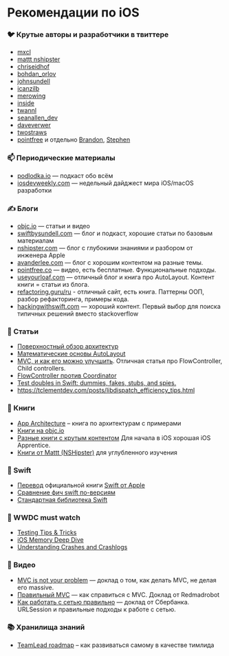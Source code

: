# Рекомендации по iOS

### 🐦 Крутые авторы и разработчики в твиттере

- [mxcl](https://twitter.com/mxcl)
- [mattt nshipster](https://twitter.com/mattt)
- [chriseidhof](https://twitter.com/chriseidhof)
- [bohdan_orlov](https://twitter.com/bohdan_orlov)
- [johnsundell](https://twitter.com/johnsundell)
- [icanzilb](https://twitter.com/icanzilb)
- [merowing](https://twitter.com/merowing_)
- [inside](https://twitter.com/_inside)
- [twannl](https://twitter.com/twannl)
- [seanallen_dev](https://twitter.com/seanallen_dev)
- [daveverwer](https://twitter.com/daveverwer)
- [twostraws](https://twitter.com/twostraws)
- [pointfree](https://www.twitter.com/pointfreeco) и отдельно [Brandon](https://www.twitter.com/mbrandonw), [Stephen](https://www.twitter.com/stephencelis)

### 📫 Периодические материалы

- [podlodka.io](https://podlodka.io/) — подкаст обо всём
- [iosdevweekly.com](https://iosdevweekly.com/) — недельный дайджест мира iOS/macOS разработки

### ✍️ Блоги

- [objc.io](https://objc.io/) — статьи и видео
- [swiftbysundell.com](https://www.swiftbysundell.com/) — блог и подкаст, хорошие статьи по базовым материалам
- [nshipster.com](https://nshipster.com/) — блог с глубокими знаниями и разбором от инженера Apple
- [avanderlee.com](https://www.avanderlee.com/) — блог с хорошим контентом на разные темы.
- [pointfree.co](https://www.pointfree.co/) — видео, есть бесплатные. Функциональные подходы.
- [useyourloaf.com](https://useyourloaf.com/) — отличный блог и книга про AutoLayout. Контент книги = статьи из блога.
- [refactoring.guru/ru](https://refactoring.guru/ru) - отличный сайт, есть книга. Паттерны ООП, разбор рефакторинга, примеры кода.
- [hackingwithswift.com](https://www.hackingwithswift.com/) — хороший контент. Первый выбор для поиска типичных решений вместо stackoverflow

### 📰 Статьи

- [Поверхностный обзор архитектур](https://medium.com/ios-os-x-development/ios-architecture-patterns-ecba4c38de52)
- [Математические основы AutoLayout](https://habr.com/ru/company/oleg-bunin/blog/437584/)
- [MVC, и как его можно улучшить](https://rambo.codes/posts/2020-02-20-mvc-with-sugar). Отличная статья про FlowController, Child controllers.
- [FlowController против Coordinator](https://github.com/onmyway133/blog/issues/106)
- [Test doubles in Swift: dummies, fakes, stubs, and spies.](https://mokacoding.com/blog/swift-test-doubles/)
- https://tclementdev.com/posts/libdispatch_efficiency_tips.html

### 📖 Книги

- [App Architecture](https://www.objc.io/books/app-architecture/) – книга по архитектурам с примерами
- [Книги на objc.io](https://www.objc.io/books)
- [Разные книги с крутым контентом](https://store.raywenderlich.com/) Для начала в iOS хорошая iOS Apprentice.
- [Книги от Mattt (NSHipster)](https://flight.school/) для углубленного изучения

### 🧡 Swift

- [Перевод](https://swiftbook.ru/content/docs/) официальной книги [Swift от Apple](https://developer.apple.com/swift/)
- [Сравнение фич swift по-версиям](https://www.whatsnewinswift.com/)
- [Стандартная библиотека Swift](https://developer.apple.com/documentation/swift/swift_standard_library)

### 🍏 WWDC must watch

- [Testing Tips & Tricks](https://developer.apple.com/videos/play/wwdc2018/417/)
- [iOS Memory Deep Dive](https://developer.apple.com/videos/play/wwdc2018/416/)
- [Understanding Crashes and Crashlogs](https://developer.apple.com/videos/play/wwdc2018/414/)

### 🎥 Видео

- [MVC is not your problem](https://www.youtube.com/watch?v=A1vzcxR-Ss0) — доклад о том, как делать MVC, не делая его massive.
- [Правильный MVC](https://www.youtube.com/watch?v=J8u-tIt5wo4) — как справиться с MVC. Доклад от Redmadrobot
- [Как работать с сетью правильно](https://www.youtube.com/watch?v=7HtE3Ci78nU) — доклад от Сбербанка. URLSession и правильные подходы к работе с сетью.

### 📚 Хранилища знаний

- [TeamLead roadmap](https://tlroadmap.io/) – как развиваться самому в качестве тимлида
